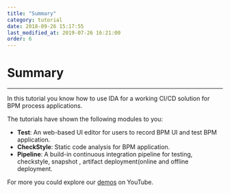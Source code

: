 ```yaml
---
title: "Summary"
category: tutorial
date: 2018-09-26 15:17:55
last_modified_at: 2019-07-26 16:21:00
order: 6
---
```


# Summary
***
In this tutorial you know how to use IDA for a working CI/CD solution for BPM process applications.

The tutorials have shown the following modules to you:

* **Test**: An web-based UI editor for users to record BPM UI and test BPM application.
* **CheckStyle**: Static code analysis for BPM application.
* **Pipeline**: A build-in continuous integration pipeline for testing, checkstyle, snapshot , artifact deployment(online and offline deployment.

For more you could explore our [demos](https://www.youtube.com/playlist?list=PLvnkIpbV-59aKdOujdn30R7KRZ0qLd8Cg) on YouTube.


